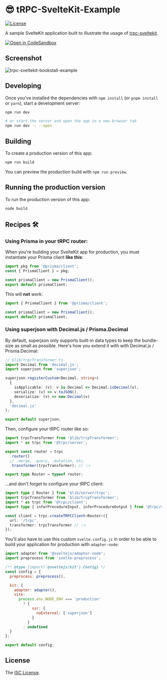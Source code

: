 # 😎 tRPC-SvelteKit-Example

[![License][license-image]][license-url]

A sample SvelteKit application built to illustrate the usage of [trpc-sveltekit](https://github.com/icflorescu/trpc-sveltekit).

[![Open in CodeSandbox](https://user-images.githubusercontent.com/581999/153951643-a4e60c17-5c04-40e7-af2f-88e4a3ba354c.png)](https://githubbox.com/icflorescu/trpc-sveltekit-example)

## Screenshot

![trpc-sveltekit-bookstall-example](https://user-images.githubusercontent.com/581999/153968828-032be743-3e49-4709-8958-b0d9ec563b7f.png)

## Developing

Once you've installed the dependencies with `npm install` (or `pnpm install` or `yarn`), start a development server:

```bash
npm run dev

# or start the server and open the app in a new browser tab
npm run dev -- --open
```

## Building

To create a production version of this app:

```bash
npm run build
```

You can preview the production build with `npm run preview`.

## Running the production version

To run the production version of this app:

```bash
node build
```

## Recipes 🛠

### Using Prisma in your tRPC router:

When you're building your SvelteKit app for production, you must instantiate your Prisma client **like this**:

```ts
import pkg from '@prisma/client';
const { PrismaClient } = pkg;

const prismaClient = new PrismaClient();
export default prismaClient;
```

This will **not** work:

```ts
import { PrismaClient } from '@prisma/client';

const prismaClient = new PrismaClient();
export default prismaClient;
```

### Using superjson with Decimal.js / Prisma.Decimal

By default, superjson only supports built-in data types to keep the bundle-size as small as possible. Here's how you extend it with with Decimal.js / Prisma.Decimal:

```ts
// $lib/trpcTransformer.ts
import Decimal from 'decimal.js';
import superjson from 'superjson';

superjson.registerCustom<Decimal, string>(
  {
    isApplicable: (v): v is Decimal => Decimal.isDecimal(v),
    serialize: (v) => v.toJSON(),
    deserialize: (v) => new Decimal(v)
  },
  'decimal.js'
);

export default superjson;
```

Then, configure your tRPC router like so:

```ts
import trpcTransformer from '$lib/trcpTransformer';
import * as trpc from '@trpc/server';

export const router = trpc
  .router()
  // .merge, .query, .mutation, etc.
  .transformer(trpcTransformer); // 👈

export type Router = typeof router;
```

...and don't forget to configure your tRPC client:

```ts
import type { Router } from '$lib/server/trpc';
import trpcTransformer from '$lib/trcpTransformer';
import * as trpc from '@trpc/client';
import type { inferProcedureInput, inferProcedureOutput } from '@trpc/server';

const client = trpc.createTRPCClient<Router>({
  url: '/trpc',
  transformer: trpcTransformer // 👈
});
```

You'll also have to use this custom `svelte.config.js` in order to be able to build your application for production with `adapter-node`:

```js
import adapter from '@sveltejs/adapter-node';
import preprocess from 'svelte-preprocess';

/** @type {import('@sveltejs/kit').Config} */
const config = {
  preprocess: preprocess(),

  kit: {
    adapter: adapter(),
    vite:
      process.env.NODE_ENV === 'production'
        ? {
            ssr: {
              noExternal: ['superjson']
            }
          }
        : undefined
  }
};

export default config;
```

## License

The [ISC License](https://github.com/icflorescu/trpc-sveltekit/blob/master/LICENSE).

[license-image]: http://img.shields.io/npm/l/trpc-sveltekit.svg?style=flat-square
[license-url]: LICENSE
